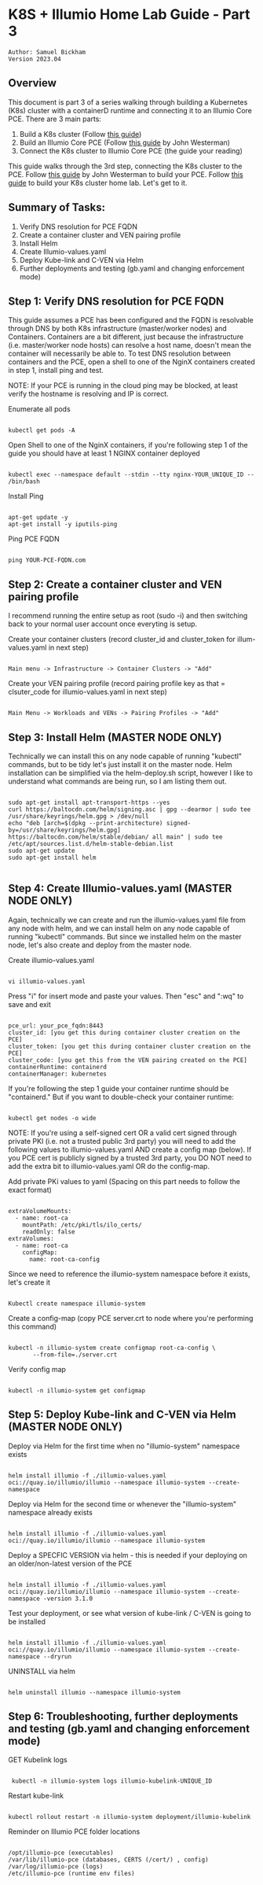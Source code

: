 
# K8S + Illumio Home Lab Guide - Part 3

```
Author: Samuel Bickham
Version 2023.04

```

## Overview

This document is part 3 of a series walking through building a Kubernetes (K8s) cluster with a containerD runtime and connecting it to an Illumio Core PCE. There are 3 main parts:
1. Build a K8s cluster (Follow <a href="https://github.com/samuelbickham/K8s-lab/blob/main/README.md">this guide</a>)
2. Build an Illumio Core PCE (Follow <a href="https://github.com/johnwesterman/illumio_core/blob/cliffnotes_2022.08/README.md">this guide</a> by John Westerman)
3. Connect the K8s cluster to Illumio Core PCE  (the guide your reading)

This guide walks through the 3rd step, connecting the K8s cluster to the PCE. Follow <a href="https://github.com/johnwesterman/illumio_core/blob/cliffnotes_2022.08/README.md">this guide</a> by John Westerman to build your PCE. Follow <a href="https://github.com/samuelbickham/K8s-lab/blob/main/README.md">this guide</a> to build your K8s cluster home lab. Let's get to it. 


## Summary of Tasks:

1. Verify DNS resolution for PCE FQDN
2. Create a container cluster and VEN pairing profile 
3. Install Helm
4. Create Illumio-values.yaml
5. Deploy Kube-link and C-VEN via Helm
6. Further deployments and testing (gb.yaml and changing enforcement mode)



## Step 1: Verify DNS resolution for PCE FQDN

This guide assumes a PCE has been configured and the FQDN is resolvable through DNS by both K8s infrastructure (master/worker nodes) and Containers. Containers are a bit different, just because the infrastructure (i.e. master/worker node hosts) can resolve a host name, doesn't mean the container will necessarily be able to. To test DNS resolution between containers and the PCE, open a shell to one of the NginX containers created in step 1, install ping and test.  

NOTE: If your PCE is running in the cloud ping may be blocked, at least verify the hostname is resolving and IP is correct. 

Enumerate all pods
```

kubectl get pods -A

```

Open Shell to one of the NginX containers, if you're following step 1 of the guide you should have at least 1 NGINX container deployed
```

kubectl exec --namespace default --stdin --tty nginx-YOUR_UNIQUE_ID -- /bin/bash

```

Install Ping
```

apt-get update -y
apt-get install -y iputils-ping

```

Ping PCE FQDN
```

ping YOUR-PCE-FQDN.com

```



## Step 2: Create a container cluster and VEN pairing profile 

I recommend running the entire setup as root (sudo -i) and then switching back to your normal user account once everyting is setup. 

Create your container clusters (record cluster_id and cluster_token for illum-values.yaml in next step)
```

Main menu -> Infrastructure -> Container Clusters -> "Add"

```

Create your VEN pairing profile (record pairing profile key as that = clsuter_code for illumio-values.yaml in next step)
```

Main Menu -> Workloads and VENs -> Pairing Profiles -> "Add"

```




## Step 3: Install Helm (MASTER NODE ONLY)

Technically we can install this on any node capable of running "kubectl" commands, but to be tidy let's just install it on the master node.
Helm installation can be simplified via the helm-deploy.sh script, however I like to understand what commands are being run, so I am listing them out. 
```

sudo apt-get install apt-transport-https --yes
curl https://baltocdn.com/helm/signing.asc | gpg --dearmor | sudo tee /usr/share/keyrings/helm.gpg > /dev/null
echo "deb [arch=$(dpkg --print-architecture) signed-by=/usr/share/keyrings/helm.gpg] https://baltocdn.com/helm/stable/debian/ all main" | sudo tee /etc/apt/sources.list.d/helm-stable-debian.list
sudo apt-get update
sudo apt-get install helm


```



## Step 4: Create Illumio-values.yaml (MASTER NODE ONLY)

Again, technically we can create and run the illumio-values.yaml file from any node with helm, and we can install helm on any node capable of running "kubectl" commands. But since we installed helm on the master node, let's also create and deploy from the master node. 


Create illumio-values.yaml
```

vi illumio-values.yaml

```

Press "i" for insert mode and paste your values. Then "esc" and ":wq" to save and exit
```

pce_url: your_pce_fqdn:8443
cluster_id: [you get this during container cluster creation on the PCE]
cluster_token: [you get this during container cluster creation on the PCE]
cluster_code: [you get this from the VEN pairing created on the PCE]
containerRuntime: containerd 
containerManager: kubernetes

```

If you're following the step 1 guide your container runtime should be "containerd." But if you want to double-check your container runtime:
```

kubectl get nodes -o wide

```

NOTE: If you're using a self-signed cert OR a valid cert signed through private PKI (i.e. not a trusted public 3rd party) you will need to add the following values to illumio-values.yaml AND create a config map (below). If you PCE cert is publicly signed by a trusted 3rd party, you DO NOT need to add the extra bit to illumio-values.yaml OR do the config-map. 

Add private PKi values to yaml (Spacing on this part needs to follow the exact format)
```

extraVolumeMounts:
  - name: root-ca
    mountPath: /etc/pki/tls/ilo_certs/
    readOnly: false
extraVolumes:
  - name: root-ca
    configMap:
      name: root-ca-config

```

Since we need to reference the illumio-system namespace before it exists, let's create it
```

Kubectl create namespace illumio-system

```

Create a config-map (copy PCE server.crt to node where you're performing this command)
```

kubectl -n illumio-system create configmap root-ca-config \
       --from-file=./server.crt

```

Verify config map
```

kubectl -n illumio-system get configmap

```


## Step 5: Deploy Kube-link and C-VEN via Helm (MASTER NODE ONLY)


Deploy via Helm for the first time when no "illumio-system" namespace exists

```

helm install illumio -f ./illumio-values.yaml oci://quay.io/illumio/illumio --namespace illumio-system --create-namespace 

```

Deploy via Helm for the second time or whenever the "illumio-system" namespace already exists

```

helm install illumio -f ./illumio-values.yaml oci://quay.io/illumio/illumio --namespace illumio-system 

```

Deploy a SPECFIC VERSION via helm - this is needed if your deploying on an older/non-latest version of the PCE

```

helm install illumio -f ./illumio-values.yaml oci://quay.io/illumio/illumio --namespace illumio-system --create-namespace -version 3.1.0

```


Test your deployment, or see what version of kube-link / C-VEN is going to be installed

```

helm install illumio -f ./illumio-values.yaml oci://quay.io/illumio/illumio --namespace illumio-system --create-namespace --dryrun

```

UNINSTALL via helm

```

helm uninstall illumio --namespace illumio-system 

```



## Step 6: Troubleshooting, further deployments and testing (gb.yaml and changing enforcement mode)


GET Kubelink logs

```

 kubectl -n illumio-system logs illumio-kubelink-UNIQUE_ID

```

Restart kube-link

```

kubectl rollout restart -n illumio-system deployment/illumio-kubelink

```

Reminder on Illumio PCE folder locations

```

/opt/illumio-pce (executables)
/var/lib/illumio-pce (databases, CERTS (/cert/) , config) 
/var/log/illumio-pce (logs)
/etc/illumio-pce (runtime env files)

```


